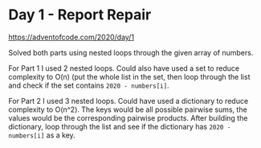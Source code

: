 # Day 1 - Report Repair

<https://adventofcode.com/2020/day/1>

Solved both parts using nested loops through the given array of numbers.

For Part 1 I used 2 nested loops.  Could also have used a set to reduce complexity to O(n) (put the whole list in the set, then loop through the list and check if the set contains `2020 - numbers[i]`.

For Part 2 I used 3 nested loops.  Could have used a dictionary to reduce complexity to O(n^2).  The keys would be all possible pairwise sums, the values would be the corresponding pairwise products.  After building the dictionary, loop through the list and see if the dictionary has `2020 - numbers[i]` as a key.


